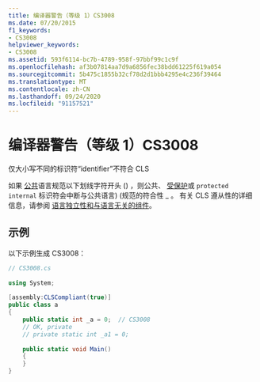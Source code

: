 ```yaml
---
title: 编译器警告（等级 1）CS3008
ms.date: 07/20/2015
f1_keywords:
- CS3008
helpviewer_keywords:
- CS3008
ms.assetid: 593f6114-bc7b-4789-958f-97bbf99c1c9f
ms.openlocfilehash: af3b07814aa7d9a6856fec38bdd61225f619a054
ms.sourcegitcommit: 5b475c1855b32cf78d2d1bbb4295e4c236f39464
ms.translationtype: MT
ms.contentlocale: zh-CN
ms.lasthandoff: 09/24/2020
ms.locfileid: "91157521"
---
```

# <a name="compiler-warning-level-1-cs3008"></a>编译器警告（等级 1）CS3008

仅大小写不同的标识符“identifier”不符合 CLS  
  
 如果 [公共](../language-reference/keywords/public.md)语言规范以下划线字符开头 () ，则公共、 [受保护](../language-reference/keywords/protected.md)或 `protected internal` 标识符会中断与公共语言)  (规范的符合性 \_ 。 有关 CLS 遵从性的详细信息，请参阅 [语言独立性和与语言无关的组件](../../standard/language-independence.md)。
  
## <a name="example"></a>示例  

 以下示例生成 CS3008：  
  
```csharp  
// CS3008.cs  
  
using System;  
  
[assembly:CLSCompliant(true)]  
public class a  
{  
    public static int _a = 0;  // CS3008  
    // OK, private  
    // private static int _a1 = 0;  
  
    public static void Main()  
    {  
    }  
}  
```
